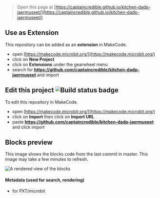 
> Open this page at [https://captaincredible.github.io/kitchen-dadp-jaermuseet/](https://captaincredible.github.io/kitchen-dadp-jaermuseet/)

## Use as Extension

This repository can be added as an **extension** in MakeCode.

* open [https://makecode.microbit.org/](https://makecode.microbit.org/)
* click on **New Project**
* click on **Extensions** under the gearwheel menu
* search for **https://github.com/captaincredible/kitchen-dadp-jaermuseet** and import

## Edit this project ![Build status badge](https://github.com/captaincredible/kitchen-dadp-jaermuseet/workflows/MakeCode/badge.svg)

To edit this repository in MakeCode.

* open [https://makecode.microbit.org/](https://makecode.microbit.org/)
* click on **Import** then click on **Import URL**
* paste **https://github.com/captaincredible/kitchen-dadp-jaermuseet** and click import

## Blocks preview

This image shows the blocks code from the last commit in master.
This image may take a few minutes to refresh.

![A rendered view of the blocks](https://github.com/captaincredible/kitchen-dadp-jaermuseet/raw/master/.github/makecode/blocks.png)

#### Metadata (used for search, rendering)

* for PXT/microbit
<script src="https://makecode.com/gh-pages-embed.js"></script><script>makeCodeRender("{{ site.makecode.home_url }}", "{{ site.github.owner_name }}/{{ site.github.repository_name }}");</script>
